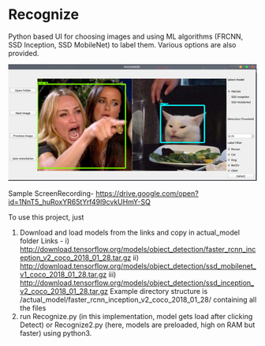 # Recognize
Python based UI for choosing images and using ML algorithms (FRCNN, SSD Inception, SSD MobileNet) to label them. Various options are also provided.

![Recognize UI](https://github.com/SurajViitk/recognize/blob/master/screenshot/recognize.jpg)

Sample ScreenRecording-
https://drive.google.com/open?id=1NnT5_huRoxYR65tYrf49l9cvkUHmY-SQ

To use this project, just 
1) Download and load models from the links and copy in actual_model folder
    Links - i) http://download.tensorflow.org/models/object_detection/faster_rcnn_inception_v2_coco_2018_01_28.tar.gz
            ii) http://download.tensorflow.org/models/object_detection/ssd_mobilenet_v1_coco_2018_01_28.tar.gz
            iii) http://download.tensorflow.org/models/object_detection/ssd_inception_v2_coco_2018_01_28.tar.gz
    Example directory structure is /actual_model/faster_rcnn_inception_v2_coco_2018_01_28/ containing all the files
2) run Recognize.py (in this implementation, model gets load after clicking Detect) or Recognize2.py (here, models are preloaded, high on RAM but faster) using python3. 
